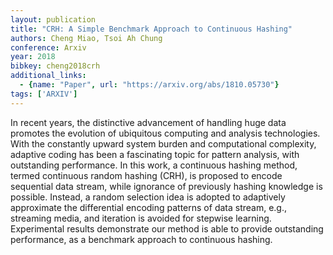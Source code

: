 ```yaml
---
layout: publication
title: "CRH: A Simple Benchmark Approach to Continuous Hashing"
authors: Cheng Miao, Tsoi Ah Chung
conference: Arxiv
year: 2018
bibkey: cheng2018crh
additional_links:
  - {name: "Paper", url: "https://arxiv.org/abs/1810.05730"}
tags: ['ARXIV']
---
```

In recent years, the distinctive advancement of handling huge data promotes the evolution of ubiquitous computing and analysis technologies. With the constantly upward system burden and computational complexity, adaptive coding has been a fascinating topic for pattern analysis, with outstanding performance. In this work, a continuous hashing method, termed continuous random hashing (CRH), is proposed to encode sequential data stream, while ignorance of previously hashing knowledge is possible. Instead, a random selection idea is adopted to adaptively approximate the differential encoding patterns of data stream, e.g., streaming media, and iteration is avoided for stepwise learning. Experimental results demonstrate our method is able to provide outstanding performance, as a benchmark approach to continuous hashing.